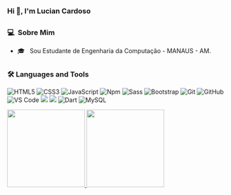 ### Hi 👋, I'm Lucian Cardoso

<!--
**luciancardoso/luciancardoso** is a ✨ _special_ ✨ repository because its `README.md` (this file) appears on your GitHub profile.

Here are some ideas to get you started:

- 🔭 I’m currently working on ...
- 🌱 I’m currently learning ...
- 👯 I’m looking to collaborate on ...
- 🤔 I’m looking for help with ...
- 💬 Ask me about ...
- 📫 How to reach me: ...
- 😄 Pronouns: ... 
- ⚡ Fun fact: ...
-->
##

<h3> 💻 &nbsp;Sobre Mim </h3>

- 🎓 &nbsp; Sou Estudante de Engenharia da Computação - MANAUS - AM.

##

### 🛠 Languages and Tools
 
![HTML5](https://img.shields.io/badge/-HTML5-%23E44D27?style=flat-square&logo=html5&logoColor=ffffff)
![CSS3](https://img.shields.io/badge/-CSS3-%231572B6?style=flat-square&logo=css3)
![JavaScript](https://img.shields.io/badge/-JavaScript-%23F7DF1C?style=flat-square&logo=javascript&logoColor=000000&labelColor=%23F7DF1C&color=%23FFCE5A)
![Npm](https://img.shields.io/badge/-npm-CB3837?style=flat-square&logo=npm)
![Sass](https://img.shields.io/badge/Sass-CC6699?style=flat-square&logo=sass&logoColor=white)
![Bootstrap](https://img.shields.io/badge/Bootstrap-563D7C?style=flat-square&logo=bootstrap&logoColor=white)
![Git](https://img.shields.io/badge/-Git-%23F05032?style=flat-square&logo=git&logoColor=%23ffffff)
![GitHub](https://img.shields.io/badge/-GitHub-181717?style=flat-square&logo=github)
![VS Code](http://img.shields.io/badge/-VS%20Code-007ACC?style=flat-square&logo=visual-studio-code&logoColor=ffffff)
<img src="https://img.shields.io/badge/-MySQL-F29111?style=flat&logo=mysql&logoColor=FFFFFF">
<img src="http://img.shields.io/badge/-Heroku-430098?style=flat&logo=heroku&logoColor=white">
![Dart](https://img.shields.io/badge/Dart-0175C2?style=flat-square&logo=dart&logoColor=white)
![MySQL](https://img.shields.io/badge/MySQL-00000F?style=flat-square&logo=mysql&logoColor=white)

<p>
<a href="https://github.com/luciancardoso">
  <img height="180em" src="https://github-readme-stats.vercel.app/api?username=luciancardoso&show_icons=true&theme=radical" />
  <img height="180em" src="https://github-readme-stats-eight-theta.vercel.app/api/top-langs/?username=luciancardoso&theme=radical&layout=compact" />
</a>
</p>
